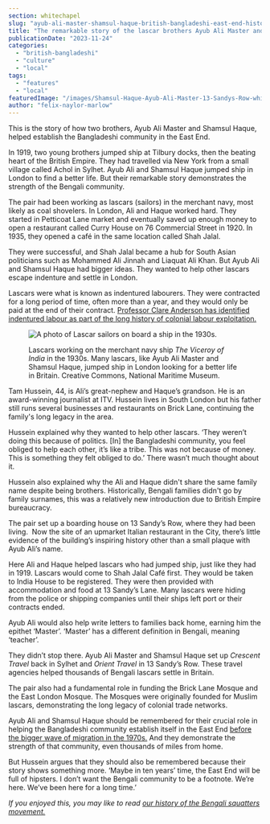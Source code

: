 ```yaml
---
section: whitechapel
slug: "ayub-ali-master-shamsul-haque-british-bangladeshi-east-end-history"
title: "The remarkable story of the lascar brothers Ayub Ali Master and Shamsul Haque"
publicationDate: "2023-11-24"
categories: 
  - "british-bangladeshi"
  - "culture"
  - "local"
tags: 
  - "features"
  - "local"
featuredImage: "/images/Shamsul-Haque-Ayub-Ali-Master-13-Sandys-Row-whitechapel-East-End-British-Bangladeshi-bw.jpg"
author: "felix-naylor-marlow"
---
```


This is the story of how two brothers, Ayub Ali Master and Shamsul Haque, helped establish the Bangladeshi community in the East End.

In 1919, two young brothers jumped ship at Tilbury docks, then the beating heart of the British Empire. They had travelled via New York from a small village called Achol in Sylhet. Ayub Ali and Shamsul Haque jumped ship in London to find a better life. But their remarkable story demonstrates the strength of the Bengali community. 

The pair had been working as lascars (sailors) in the merchant navy, most likely as coal shovelers. In London, Ali and Haque worked hard. They started in Petticoat Lane market and eventually saved up enough money to open a restaurant called Curry House on 76 Commercial Street in 1920. In 1935, they opened a café in the same location called Shah Jalal. 

They were successful, and Shah Jalal became a hub for South Asian politicians such as Mohammed Ali Jinnah and Liaquat Ali Khan. But Ayub Ali and Shamsul Haque had bigger ideas. They wanted to help other lascars escape indenture and settle in London.

Lascars were what is known as indentured labourers. They were contracted for a long period of time, often more than a year, and they would only be paid at the end of their contract. [Professor Clare Anderson has identified indentured labour as part of the long history of colonial labour exploitation.](https://academic.oup.com/manchester-scholarship-online/book/14248/chapter-abstract/168131286?redirectedFrom=fulltext) 

<figure>

![A photo of Lascar sailors on board a ship in the 1930s.](/images/Lascars-viceroy-of-india-wikimedia-1024x683.jpg)

<figcaption>

Lascars working on the merchant navy ship _The Viceroy of India_ in the 1930s. Many lascars, like Ayub Ali Master and Shamsul Haque, jumped ship in London looking for a better life in Britain. Creative Commons, National Maritime Museum.

</figcaption>

</figure>

Tam Hussein, 44, is Ali’s great-nephew and Haque’s grandson. He is an award-winning journalist at ITV. Hussein lives in South London but his father still runs several businesses and restaurants on Brick Lane, continuing the family's long legacy in the area. 

Hussein explained why they wanted to help other lascars. ‘They weren’t doing this because of politics. \[In\] the Bangladeshi community, you feel obliged to help each other, it’s like a tribe. This was not because of money. This is something they felt obliged to do.’ There wasn’t much thought about it. 

Hussein also explained why the Ali and Haque didn't share the same family name despite being brothers. Historically, Bengali families didn't go by family surnames, this was a relatively new introduction due to British Empire bureaucracy.

The pair set up a boarding house on 13 Sandy’s Row, where they had been living.  Now the site of an upmarket Italian restaurant in the City, there’s little evidence of the building’s inspiring history other than a small plaque with Ayub Ali’s name. 

Here Ali and Haque helped lascars who had jumped ship, just like they had in 1919. Lascars would come to Shah Jalal Café first. They would be taken to India House to be registered. They were then provided with accommodation and food at 13 Sandy’s Lane. Many lascars were hiding from the police or shipping companies until their ships left port or their contracts ended. 

Ayub Ali would also help write letters to families back home, earning him the epithet ‘Master’. ‘Master’ has a different definition in Bengali, meaning ‘teacher’.

They didn’t stop there. Ayub Ali Master and Shamsul Haque set up _Crescent Travel_ back in Sylhet and _Orient Travel_ in 13 Sandy’s Row. These travel agencies helped thousands of Bengali lascars settle in Britain. 

The pair also had a fundamental role in funding the Brick Lane Mosque and the East London Mosque. The Mosques were originally founded for Muslim lascars, demonstrating the long legacy of colonial trade networks.

Ayub Ali and Shamsul Haque should be remembered for their crucial role in helping the Bangladeshi community establish itself in the East End [before the bigger wave of migration in the 1970s.](https://whitechapellondon.co.uk/bangladeshi-independence-migration-east-london/) And they demonstrate the strength of that community, even thousands of miles from home. 

But Hussein argues that they should also be remembered because their story shows something more. ‘Maybe in ten years’ time, the East End will be full of hipsters. I don’t want the Bengali community to be a footnote. We’re here. We’ve been here for a long time.’

_If you enjoyed this, you may like to read_ [_our history of the Bengali squatters movement._](https://whitechapellondon.co.uk/bengali-squatters-movement-brick-lane/)
